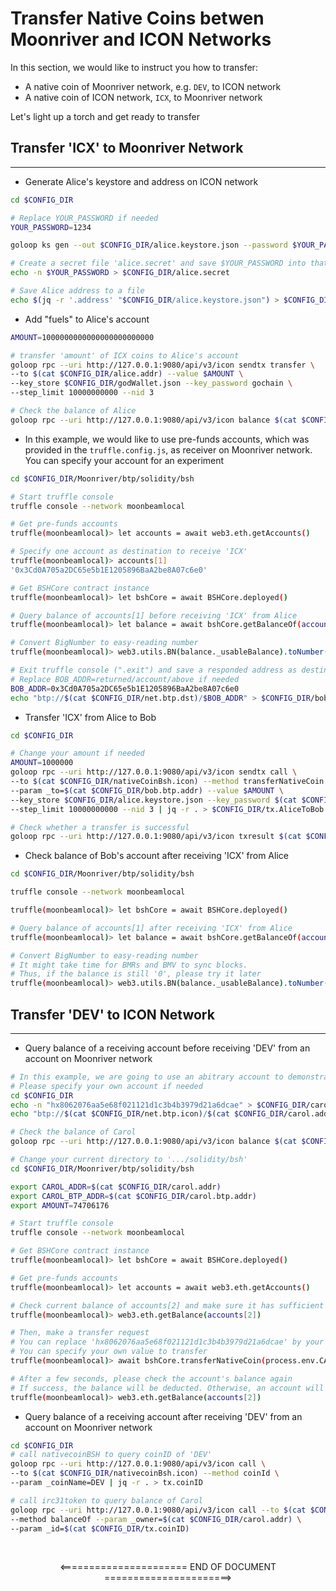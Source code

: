 # Transfer Native Coins betwen Moonriver and ICON Networks

In this section, we would like to instruct you how to transfer:

- A native coin of Moonriver network, e.g. `DEV`, to ICON network
- A native coin of ICON network, `ICX`, to Moonriver network

Let's light up a torch and get ready to transfer

## Transfer 'ICX' to Moonriver Network

____

- Generate Alice's keystore and address on ICON network

```bash
cd $CONFIG_DIR

# Replace YOUR_PASSWORD if needed
YOUR_PASSWORD=1234

goloop ks gen --out $CONFIG_DIR/alice.keystore.json --password $YOUR_PASSWORD

# Create a secret file 'alice.secret' and save $YOUR_PASSWORD into that file
echo -n $YOUR_PASSWORD > $CONFIG_DIR/alice.secret

# Save Alice address to a file
echo $(jq -r '.address' "$CONFIG_DIR/alice.keystore.json") > $CONFIG_DIR/alice.addr
```

- Add "fuels" to Alice's account

```bash
AMOUNT=1000000000000000000000000

# transfer 'amount' of ICX coins to Alice's account
goloop rpc --uri http://127.0.0.1:9080/api/v3/icon sendtx transfer \
--to $(cat $CONFIG_DIR/alice.addr) --value $AMOUNT \
--key_store $CONFIG_DIR/godWallet.json --key_password gochain \
--step_limit 10000000000 --nid 3

# Check the balance of Alice
goloop rpc --uri http://127.0.0.1:9080/api/v3/icon balance $(cat $CONFIG_DIR/alice.addr)
```

- In this example, we would like to use pre-funds accounts, which was provided in the `truffle.config.js`, as receiver on Moonriver network. You can specify your account for an experiment

```bash
cd $CONFIG_DIR/Moonriver/btp/solidity/bsh

# Start truffle console
truffle console --network moonbeamlocal

# Get pre-funds accounts
truffle(moonbeamlocal)> let accounts = await web3.eth.getAccounts()

# Specify one account as destination to receive 'ICX'
truffle(moonbeamlocal)> accounts[1]
'0x3Cd0A705a2DC65e5b1E1205896BaA2be8A07c6e0'

# Get BSHCore contract instance
truffle(moonbeamlocal)> let bshCore = await BSHCore.deployed()

# Query balance of accounts[1] before receiving 'ICX' from Alice
truffle(moonbeamlocal)> let balance = await bshCore.getBalanceOf(accounts[1], 'ICX')

# Convert BigNumber to easy-reading number
truffle(moonbeamlocal)> web3.utils.BN(balance._usableBalance).toNumber()

# Exit truffle console (".exit") and save a responded address as destination
# Replace BOB_ADDR=returned/account/above if needed
BOB_ADDR=0x3Cd0A705a2DC65e5b1E1205896BaA2be8A07c6e0
echo "btp://$(cat $CONFIG_DIR/net.btp.dst)/$BOB_ADDR" > $CONFIG_DIR/bob.btp.addr
```

- Transfer 'ICX' from Alice to Bob

```bash
cd $CONFIG_DIR

# Change your amount if needed
AMOUNT=1000000
goloop rpc --uri http://127.0.0.1:9080/api/v3/icon sendtx call \
--to $(cat $CONFIG_DIR/nativeCoinBsh.icon) --method transferNativeCoin \
--param _to=$(cat $CONFIG_DIR/bob.btp.addr) --value $AMOUNT \
--key_store $CONFIG_DIR/alice.keystore.json --key_password $(cat $CONFIG_DIR/alice.secret) \
--step_limit 10000000000 --nid 3 | jq -r . > $CONFIG_DIR/tx.AliceToBob.transfer

# Check whether a transfer is successful
goloop rpc --uri http://127.0.0.1:9080/api/v3/icon txresult $(cat $CONFIG_DIR/tx.AliceToBob.transfer)
```

- Check balance of Bob's account after receiving 'ICX' from Alice

```bash
cd $CONFIG_DIR/Moonriver/btp/solidity/bsh

truffle console --network moonbeamlocal

truffle(moonbeamlocal)> let bshCore = await BSHCore.deployed()

# Query balance of accounts[1] after receiving 'ICX' from Alice
truffle(moonbeamlocal)> let balance = await bshCore.getBalanceOf(accounts[1], 'ICX')

# Convert BigNumber to easy-reading number
# It might take time for BMRs and BMV to sync blocks. 
# Thus, if the balance is still '0', please try it later
truffle(moonbeamlocal)> web3.utils.BN(balance._usableBalance).toNumber()
```

## Transfer 'DEV' to ICON Network

____

- Query balance of a receiving account before receiving 'DEV' from an account on Moonriver network

```bash
# In this example, we are going to use an abitrary account to demonstrate this transfer
# Please specify your own account if needed
cd $CONFIG_DIR
echo -n "hx8062076aa5e68f021121d1c3b4b3979d21a6dcae" > $CONFIG_DIR/carol.addr
echo "btp://$(cat $CONFIG_DIR/net.btp.icon)/$(cat $CONFIG_DIR/carol.addr)" > $CONFIG_DIR/carol.btp.addr

# Check the balance of Carol
goloop rpc --uri http://127.0.0.1:9080/api/v3/icon balance $(cat $CONFIG_DIR/carol.addr)
```

```bash
# Change your current directory to '.../solidity/bsh'
cd $CONFIG_DIR/Moonriver/btp/solidity/bsh

export CAROL_ADDR=$(cat $CONFIG_DIR/carol.addr)
export CAROL_BTP_ADDR=$(cat $CONFIG_DIR/carol.btp.addr)
export AMOUNT=74706176

# Start truffle console
truffle console --network moonbeamlocal

# Get BSHCore contract instance
truffle(moonbeamlocal)> let bshCore = await BSHCore.deployed()

# Get pre-funds accounts
truffle(moonbeamlocal)> let accounts = await web3.eth.getAccounts()

# Check current balance of accounts[2] and make sure it has sufficient amount of coins
truffle(moonbeamlocal)> web3.eth.getBalance(accounts[2])

# Then, make a transfer request
# You can replace 'hx8062076aa5e68f021121d1c3b4b3979d21a6dcae' by your address on ICON network
# You can specify your own value to transfer
truffle(moonbeamlocal)> await bshCore.transferNativeCoin(process.env.CAROL_BTP_ADDR, {from: accounts[2], value: process.env.AMOUNT})

# After a few seconds, please check the account's balance again
# If success, the balance will be deducted. Otherwise, an account will be refunded
truffle(moonbeamlocal)> web3.eth.getBalance(accounts[2])
```

- Query balance of a receiving account after receiving 'DEV' from an account on Moonriver network

```bash
cd $CONFIG_DIR
# call nativecoinBSH to query coinID of 'DEV'
goloop rpc --uri http://127.0.0.1:9080/api/v3/icon call \
--to $(cat $CONFIG_DIR/nativecoinBsh.icon) --method coinId \
--param _coinName=DEV | jq -r . > tx.coinID

# call irc31token to query balance of Carol
goloop rpc --uri http://127.0.0.1:9080/api/v3/icon call --to $(cat $CONFIG_DIR/irc31token.icon) \
--method balanceOf --param _owner=$(cat $CONFIG_DIR/carol.addr) \
--param _id=$(cat $CONFIG_DIR/tx.coinID)
```

&nbsp;

<p align="center">
<====================== END OF DOCUMENT ======================> 
</p>